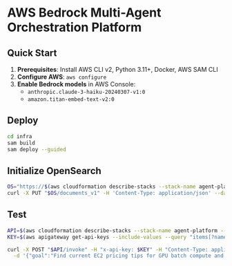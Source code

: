 # AWS Bedrock Multi-Agent Orchestration Platform

## Quick Start

1. **Prerequisites**: Install AWS CLI v2, Python 3.11+, Docker, AWS SAM CLI
2. **Configure AWS**: `aws configure`
3. **Enable Bedrock models** in AWS Console:
   - `anthropic.claude-3-haiku-20240307-v1:0`
   - `amazon.titan-embed-text-v2:0`

## Deploy

```bash
cd infra
sam build
sam deploy --guided
```

## Initialize OpenSearch

```bash
OS="https://$(aws cloudformation describe-stacks --stack-name agent-platform --query "Stacks[0].Outputs[?OutputKey=='OpenSearchEndpoint'].OutputValue | [0]" --output text)"
curl -X PUT "$OS/documents_v1" -H 'Content-Type: application/json' --data-binary @opensearch-mappings.json
```

## Test

```bash
API=$(aws cloudformation describe-stacks --stack-name agent-platform --query "Stacks[0].Outputs[?OutputKey=='ApiUrl'].OutputValue | [0]" --output text)
KEY=$(aws apigateway get-api-keys --include-values --query "items[?name=='agent-api-key'].value | [0]" --output text)

curl -X POST "$API/invoke" -H "x-api-key: $KEY" -H "Content-Type: application/json" \
  -d '{"goal":"Find current EC2 pricing tips for GPU batch compute and propose a weekly watch."}'
```